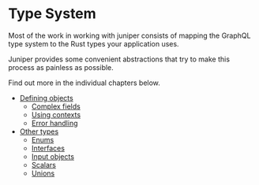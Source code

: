# Type System

Most of the work in working with juniper consists of mapping the 
GraphQL type system to the Rust types your application uses.

Juniper provides some convenient abstractions that try to make this process
as painless as possible.

Find out more in the individual chapters below.

- [Defining objects](objects/defining_objects.md)
  - [Complex fields](objects/complex_fields.md)
  - [Using contexts](objects/using_contexts.md)
  - [Error handling](objects/error_handling.md)
- [Other types](other-index.md)
  - [Enums](enums.md)
  - [Interfaces](interfaces.md)
  - [Input objects](input_objects.md)
  - [Scalars](scalars.md)
  - [Unions](unions.md)
